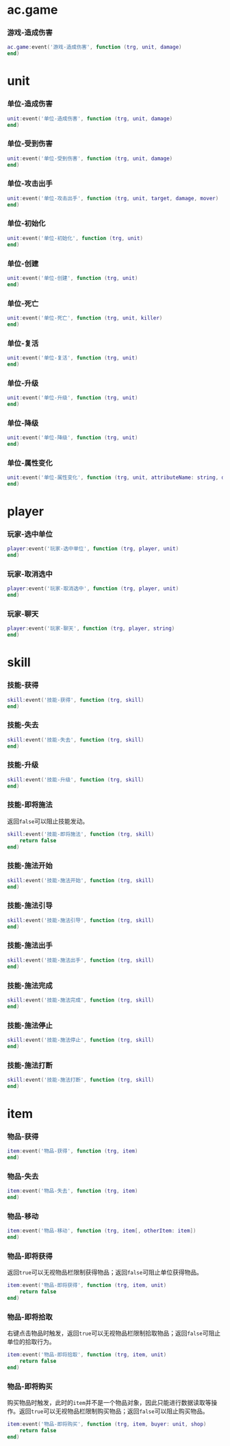 # ac.game

### 游戏-造成伤害
```lua
ac.game:event('游戏-造成伤害', function (trg, unit, damage)
end)
```

# unit

### 单位-造成伤害
```lua
unit:event('单位-造成伤害', function (trg, unit, damage)
end)
```

### 单位-受到伤害
```lua
unit:event('单位-受到伤害', function (trg, unit, damage)
end)
```

### 单位-攻击出手
```lua
unit:event('单位-攻击出手', function (trg, unit, target, damage, mover)
end)
```

### 单位-初始化
```lua
unit:event('单位-初始化', function (trg, unit)
end)
```

### 单位-创建
```lua
unit:event('单位-创建', function (trg, unit)
end)
```

### 单位-死亡
```lua
unit:event('单位-死亡', function (trg, unit, killer)
end)
```

### 单位-复活
```lua
unit:event('单位-复活', function (trg, unit)
end)
```

### 单位-升级
```lua
unit:event('单位-升级', function (trg, unit)
end)
```

### 单位-降级
```lua
unit:event('单位-降级', function (trg, unit)
end)
```

### 单位-属性变化
```lua
unit:event('单位-属性变化', function (trg, unit, attributeName: string, delta: number)
end)
```

# player

### 玩家-选中单位
```lua
player:event('玩家-选中单位', function (trg, player, unit)
end)
```

### 玩家-取消选中
```lua
player:event('玩家-取消选中', function (trg, player, unit)
end)
```

### 玩家-聊天
```lua
player:event('玩家-聊天', function (trg, player, string)
end)
```

# skill

### 技能-获得
```lua
skill:event('技能-获得', function (trg, skill)
end)
```

### 技能-失去
```lua
skill:event('技能-失去', function (trg, skill)
end)
```

### 技能-升级
```lua
skill:event('技能-升级', function (trg, skill)
end)
```

### 技能-即将施法

返回`false`可以阻止技能发动。

```lua
skill:event('技能-即将施法', function (trg, skill)
    return false
end)
```

### 技能-施法开始
```lua
skill:event('技能-施法开始', function (trg, skill)
end)
```

### 技能-施法引导
```lua
skill:event('技能-施法引导', function (trg, skill)
end)
```

### 技能-施法出手
```lua
skill:event('技能-施法出手', function (trg, skill)
end)
```

### 技能-施法完成
```lua
skill:event('技能-施法完成', function (trg, skill)
end)
```

### 技能-施法停止
```lua
skill:event('技能-施法停止', function (trg, skill)
end)
```

### 技能-施法打断
```lua
skill:event('技能-施法打断', function (trg, skill)
end)
```

# item

### 物品-获得
```lua
item:event('物品-获得', function (trg, item)
end)
```

### 物品-失去
```lua
item:event('物品-失去', function (trg, item)
end)
```

### 物品-移动
```lua
item:event('物品-移动', function (trg, item[, otherItem: item])
end)
```

### 物品-即将获得

返回`true`可以无视物品栏限制获得物品；返回`false`可阻止单位获得物品。

```lua
item:event('物品-即将获得', function (trg, item, unit)
    return false
end)
```

### 物品-即将拾取

右键点击物品时触发，返回`true`可以无视物品栏限制拾取物品；返回`false`可阻止单位的拾取行为。

```lua
item:event('物品-即将拾取', function (trg, item, unit)
    return false
end)
```

### 物品-即将购买

购买物品时触发，此时的`item`并不是一个物品对象，因此只能进行数据读取等操作。返回`true`可以无视物品栏限制购买物品；返回`false`可以阻止购买物品。

```lua
item:event('物品-即将购买', function (trg, item, buyer: unit, shop)
    return false
end)
```
